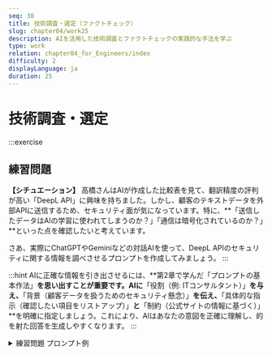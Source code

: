 ```yaml
---
seq: 38
title: 技術調査・選定（ファクトチェック）
slug: chapter04/work25
description: AIを活用した技術調査とファクトチェックの実践的な手法を学ぶ
type: work
relation: chapter04_for_Engineers/index
difficulty: 2
displayLanguage: ja
duration: 25
---
```

# 技術調査・選定

:::exercise
## 練習問題
**【シチュエーション】**
高橋さんはAIが作成した比較表を見て、翻訳精度の評判が高い「DeepL API」に興味を持ちました。しかし、顧客のテキストデータを外部APIに送信するため、セキュリティ面が気になっています。特に、**「送信したデータはAIの学習に使われてしまうのか？」「通信は暗号化されているのか？」**といった点を確認したいと考えています。

さあ、実際にChatGPTやGeminiなどの対話AIを使って、DeepL APIのセキュリティに関する情報を調べさせるプロンプトを作成してみましょう。
:::

:::hint
AIに正確な情報を引き出させるには、**第2章で学んだ「プロンプトの基本作法」**を思い出すことが重要です。AIに**「役割（例: ITコンサルタント）」**を与え、**「背景（顧客データを扱うためのセキュリティ懸念）」**を伝え、**「具体的な指示（確認したい項目をリストアップ）」**と**「制約（公式サイトの情報に基づく）」**を明確に指定しましょう。これにより、AIはあなたの意図を正確に理解し、的を射た回答を生成しやすくなります。
:::

<details>
<summary>練習問題 プロンプト例</summary>


```markdown
あなたは、Webサービスのセキュリティに詳しいITコンサルタントです。
「DeepL API」の導入を検討していますが、セキュリティに関する懸念があります。

DeepL APIの公式サイトの情報を基に、以下の点について分かりやすく解説してください。

# 確認したいセキュリティ項目
- 送信したテキストデータの取り扱い（二次利用やAIの学習への利用の有無）
- データ保存に関するポリシー（リクエスト完了後のデータ保持期間）
- 通信の暗号化方式
```

### 練習問題1AI回答出力例
（AIによる回答のイメージ）

```markdown
承知いたしました。ITコンサルタントとして、DeepL APIのセキュリティについて解説します。公式サイトの情報を基に回答します。

### DeepL APIのセキュリティポリシー概要

- **テキストデータの取り扱い**: DeepL API（Proプラン）で処理されたテキストは、いかなる第三者にも渡ることはなく、DeepLの翻訳モデルの学習にも**使用されません**。翻訳が完了すると、テキストと翻訳結果は直ちに削除されます。
- **データ保存**: APIリクエストで送信されたテキストデータは、リクエスト処理に必要な期間のみサーバーに保持され、処理完了後に**直ちに削除**されます。永続的に保存されることはありません。
- **通信の暗号化**: クライアントとDeepL APIサーバー間の通信は、最新の**TLS (Transport Layer Security)** によって暗号化されています。これにより、第三者によるデータの盗聴や改ざんを防ぎます。

**結論として、DeepL API Proプランは、送信データのプライバシーが保護されるよう設計されており、ビジネス利用において高いセキュリティ水準を満たしていると言えます。**

より詳細な情報や最新のポリシーについては、必ずDeepLの公式サイトや利用規約をご確認ください。
```
</details>

